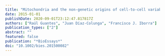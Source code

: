 ```yaml
---
title: "Mitochondria and the non-genetic origins of cell-to-cell variability: More is different"
date: 2015-01-01
publishDate: 2020-09-01T23:12:47.817817Z
authors: ["Raúl Guantes", "Juan Díaz-Colunga", "Francisco J. Iborra"]
publication_types: ["2"]
abstract: ""
featured: false
publication: "*BioEssays*"
doi: "10.1002/bies.201500082"
---
```


